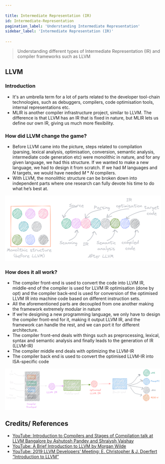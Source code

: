 ```yaml
---

title: Intermediate Representation (IR)
id: Intermediate-Representation
pagination_label: 'Understanding Intermediate Representation'
sidebar_label: 'Intermediate Representation (IR)'

---
```



> Understanding different types of Intermediate Representation (IR) and compiler frameworks such as LLVM

## LLVM

### Introduction

- It's an umbrella term for a lot of parts related to the developer tool-chain technologies, such as debuggers, compilers, code optimisation tools, internal representations etc.
- MLIR is another compiler infrastructure project, similar to LLVM. The difference is that LLVM has an IR that is fixed in nature, but MLIR lets us define our own IR, giving us much more flexibility.

### How did LLVM change the game?

- Before LLVM came into the picture, steps related to compilation (parsing, lexical analysis, optimisation, conversion, semantic analysis, intermediate code generation etc) were monolithic in nature, and for any given language, we had this structure. If we wanted to make a new language, we had to design it from scratch. If we had $M$ languages and $N$ targets, we would have needed $M*N$ compilers.
- With LLVM, the monolithic structure can be broken down into independent parts where one research can fully devote his time to do what he’s best at.

![Before and after LLVM](/img/docs/programming/llvm-monolith.png)

### How does it all work?

- The compiler front-end is used to convert the code into LLVM IR, middle-end of the compiler is used for LLVM IR optimisation (done by opt) and the compiler back-end is used for conversion of the optimised LLVM IR into machine code based on different instruction sets. 
- All the aforementioned parts are decoupled from one another making the framework extremely modular in nature
- If we’re designing a new programming language, we only have to design the compiler front-end for it, making it output LLVM IR, and the framework can handle the rest, and we can port it for different architecture.
- The compiler front-end deals with things such as preprocessing, lexical, syntax and semantic analysis and finally leads to the generation of IR (LLVM-IR)
- The compiler middle end deals with optimizing the LLVM-IR
- The compiler back end is used to convert the optimised LLVM-IR into ISA-specific code

![How LLVM works?](/img/docs/programming/llvm.png)




## Credits/ References

- [YouTube: Introduction to Compilers and Stages of Compilation talk at LLVM Bangalore by Ashutosh Pandey and Shraiysh Vaishay](https://www.youtube.com/watch?v=A7I0497Up0c)
- [YouTube: A Brief Introduction to LLVM by Morgan Wilde](https://www.youtube.com/watch?v=a5-WaD8VV38)
- [YouTube: 2019 LLVM Developers’ Meeting: E. Christopher & J. Doerfert “Introduction to LLVM”](https://www.youtube.com/watch?v=J5xExRGaIIY)
